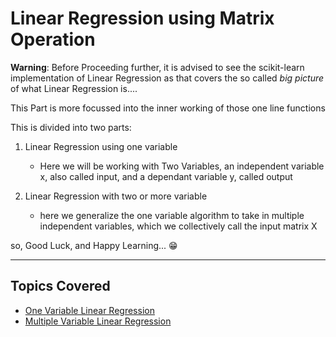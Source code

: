 # Linear Regression using Matrix Operation

**Warning**: Before Proceeding further, it is advised to see the scikit-learn implementation of Linear Regression as that covers the so called _big picture_ of what Linear Regression is....

This Part is more focussed into the inner working of those one line functions

This is divided into two parts:

1.  Linear Regression using one variable
    -   Here we will be working with Two Variables, an independent variable x, also called input, and a dependant variable y, called output

2.  Linear Regression with two or more variable
    -   here we generalize the one variable algorithm to take in multiple independent variables, which we collectively call the input matrix X

so, Good Luck, and Happy Learning... 😁

<hr>

## Topics Covered

-   [One Variable Linear Regression](./1_One_Variable/README.md)
-   [Multiple Variable Linear Regression](./2_Multiple_Variable/README.md)
